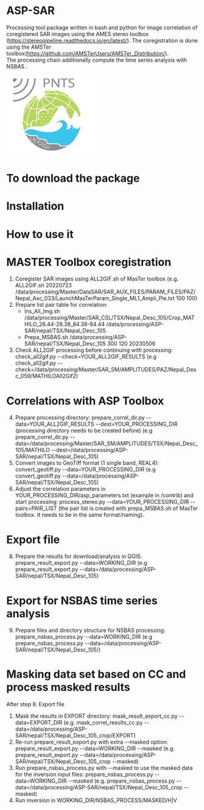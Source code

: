 # ASP-SAR

Processing tool package written in bash and python for image correlation of coregistered SAR images using the AMES stereo toolbox (https://stereopipeline.readthedocs.io/en/latest/). The coregistration is done using the AMSTer toolbox(https://github.com/AMSTerUsers/AMSTer_Distribution/).\
The processing chain additionally compute the time series analysis with NSBAS .

![Alt text](logo-pnts.jpg)

# To download the package

# Installation

# How to use it
# MASTER Toolbox coregistration
1. Coregister SAR images using ALL2GIF.sh of MasTer toolbox (e.g. ALL2GIF.sh 20220723 /data/processing/Master/DataSAR/SAR_AUX_FILES/PARAM_FILES/PAZ/Nepal_Asc_033/LaunchMasTerParam_Single_ML1_Ampli_Ple.txt 100 100)
2. Prepare list pair table for correlation:
   * lns_All_Img.sh /data/processing/Master/SAR_CSL/TSX/Nepal_Desc_105/Crop_MATHILO_28.44-28.38_84.38-84.44 /data/processing/ASP-SAR/nepal/TSX/Nepal_Desc_105
   * Prepa_MSBAS.sh /data/processing/ASP-SAR/nepal/TSX/Nepal_Desc_105 300 120 20230506
3. Check ALL2GIF processing before continuing with processing: check_all2gif.py --check=YOUR_ALL2GIF_RESULTS (e.g check_all2gif.py --check=/data/processing/Master/SAR_SM/AMPLITUDES/PAZ/Nepal_Desc_059/MATHILOAll2Gif2)

# Correlations with ASP Toolbox
4. Prepare processing directory: prepare_correl_dir.py --data=YOUR_ALL2GIF_RESULTS --dest=YOUR_PROCESSING_DIR (processing directory needs to be created before) (e.g prepare_correl_dir.py --data=/data/processing/Master/SAR_SM/AMPLITUDES/TSX/Nepal_Desc_105/MATHILO --dest=/data/processing/ASP-SAR/nepal/TSX/Nepal_Desc_105)
5. Convert images to GeoTiff format (1 single band, REAL4): convert_geotiff.py --data=YOUR_PROCESSING_DIR (e.g convert_geotiff.py --data=/data/processing/ASP-SAR/nepal/TSX/Nepal_Desc_105)
6. Adjust the correlation parameters in YOUR_PROCESSING_DIR/asp_parameters.txt (example in /contrib) and start processing: process_stereo.py --data=YOUR_PROCESSING_DIR --pairs=PAIR_LIST (the pair list is created with prepa_MSBAS.sh of MasTer toolbox. It needs to be in the same format/naming). 

# Export file 
8. Prepare the results for download/analysis in QGIS: prepare_result_export.py --data=WORKING_DIR (e.g prepare_result_export.py --data=/data/processing/ASP-SAR/nepal/TSX/Nepal_Desc_105)

# Export for NSBAS time series analysis
9. Prepare files and directory structure for NSBAS processing: prepare_nsbas_process.py --data=WORKING_DIR (e.g prepare_nsbas_process.py --data=/data/processing/ASP-SAR/nepal/TSX/Nepal_Desc_105/)

# Masking data set based on CC and process masked results
After step 8. Export file
1. Mask the results in EXPORT directory: mask_result_export_cc.py --data=EXPORT_DIR (e.g. mask_correl_results_cc.py --data=/data/processing/ASP-SAR/nepal/TSX/Nepal_Desc_105_crop/EXPORT)
2. Re-run prepare_result_export.py with extra --masked option: prepare_result_export.py --data=WORKING_DIR --masked (e.g. prepare_result_export.py --data=/data/processing/ASP-SAR/nepal/TSX/Nepal_Desc_105_crop --masked)
3. Run prepare_nsbas_process.py with --masked to use the masked data for the inversion input files: prepare_nsbas_process.py --data=WORKING_DIR --masked (e.g. prepare_nsbas_process.py --data=/data/processing/ASP-SAR/nepal/TSX/Nepal_Desc_105_crop --masked)
4. Run inversion in WORKING_DIR/NSBAS_PROCESS/MASKED/H|V


